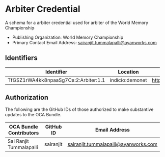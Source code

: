# Arbiter Credential

A schema for a arbiter credential used for arbiter of the World Memory Championship

- Publishing Organization: World Memory Championship
- Primary Contact Email Address: sairanjit.tummalapalli@ayanworks.com

## Identifiers

| Identifier                           | Location        | URL                                                         |
| ------------------------------------ | --------------- | ----------------------------------------------------------- |
| TfGSZ1rWA4kk8npaaSg7Ca:2:Arbiter:1.1 | indicio:demonet | https://indyscan.indiciotech.io/tx/IND_DEMONET/domain/53786 |

## Authorization

The following are the GitHub IDs of those authorized to make substantive updates to the OCA Bundle.

| OCA Bundle Contributors | GitHub ID | Email Address                        |
| ----------------------- | --------- | ------------------------------------ |
| Sai Ranjit Tummalapalli | sairanjit | sairanjit.tummalapalli@ayanworks.com |
